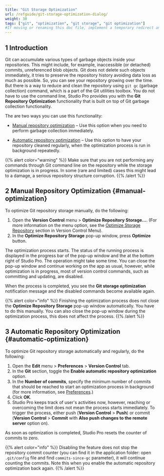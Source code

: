 ```yaml
---
title: "Git Storage Optimization"
url: /refguide/git-storage-optimization-dialog/
weight: 30
tags: ["git", "optimization", "git storage", "git optimization"]
#If moving or renaming this doc file, implement a temporary redirect and let the respective team know they should update the URL in the product. See Mapping to Products for more details.
---
```


## 1 Introduction

Git can accumulate various types of garbage objects inside your repositories. This might include, for example, inaccessible (or detached) commits, unreferenced blob objects. Git does not delete such objects immediately, it tries to preserve the repository history avoiding data loss as much as possible. So, you can see your repository growing over the time. But there is a way to reduce and clean the repository using `git gc` (garbage collection) command, which is a part of the Git utilities toolbox. You do not have to use the command line, Studio Pro provides you with the **Git Repository Optimization** functionality that is built on top of Git garbage collection functionality.

The are two ways you can use this functionality:

* [Manual repository optimization](#manual-optimization) – Use this option when you need to perform garbage collection immediately. 

* [Automatic repository optimization](#automatic-optimization) – Use this option to have your repository cleaned regularly, when the optimization process is run in background repeatedly. 

{{% alert color="warning" %}}
Make sure that you are not performing any commands through Git command line on the repository while the storage optimization is in progress. In some (rare and limited) cases this might lead to a damage, a serious repository structure corruption.
{{% /alert %}}

## 2 Manual Repository Optimization {#manual-optimization}

To optimize Git repository storage manually, do the following:

1. Open the **Version Control** menu > **Optimize Repository Storage...**. (For more information on the menu option, see the [Optimize Storage Repository](/refguide/version-control-menu/#optimize-storage) section in Version Control Menu).
2. In the **Optimize Repository Storage** pop-up window, press **Optimize** button.

The optimization process starts. The status of the running process is displayed in the progress bar of the pop-up window and the at the bottom right of Studio Pro. The operation might take some time. You can close the pop-up window and continue working on the app as usual, however, while optimization is in progress, most of version control commands, such as committing and updating, are disabled. 

When the process is completed, you see the **Git storage optimization** notification message and the disabled commands become available again.  

{{% alert color="info" %}}
Finishing the optimization process does not close the **Optimize Repository Storage** pop-up window automatically. You have to do this manually. You can also close the pop-up window during the optimization process, this does not affect the process.
{{% /alert %}}

## 3 Automatic Repository Optimization {#automatic-optimization}

To optimize Git repository storage automatically and regularly, do the following:

1. Open the **Edit** menu > **Preferences** > **Version Control** tab. 
2. In the **Git** section, toggle the **Enable automatic repository optimization** option.
3. In the **Number of commits**, specify the minimum number of commits that should be reached to start an optimization process in background (for more information, see [Preferences](/refguide/preferences-dialog/).)
4. Click **OK**.
5. Studio Pro keeps track of user's activities now, however, reaching or overcoming the limit does not mean the process starts immediately. To trigger the process, either push (**Version Control** > **Push**) or commit (**Version Control** > **Commit** with **Also push changes to the remote server** option on).

As soon as optimization is completed, Studio Pro resets the counter of commits to zero.

{{% alert color="info" %}}
Disabling the feature does not stop the repository commit counter (you can find it in the application folder: open `.git/config` file and find `commits-since-gc` parameter), it will continue counting the commits. Note this when you enable the automatic repository optimization back again.
{{% /alert %}}
